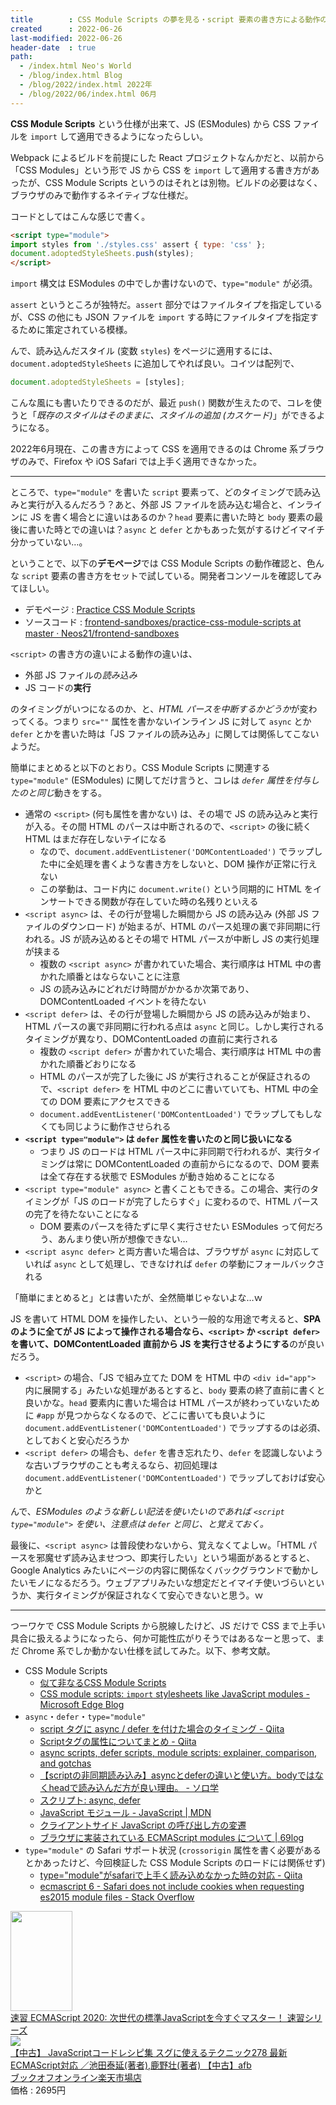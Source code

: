 ```yaml
---
title        : CSS Module Scripts の夢を見る・script 要素の書き方による動作の違いまとめ
created      : 2022-06-26
last-modified: 2022-06-26
header-date  : true
path:
  - /index.html Neo's World
  - /blog/index.html Blog
  - /blog/2022/index.html 2022年
  - /blog/2022/06/index.html 06月
---
```


**CSS Module Scripts** という仕様が出来て、JS (ESModules) から CSS ファイルを `import` して適用できるようになったらしい。

Webpack によるビルドを前提にした React プロジェクトなんかだと、以前から「CSS Modules」という形で JS から CSS を `import` して適用する書き方があったが、CSS Module Scripts というのはそれとは別物。ビルドの必要はなく、ブラウザのみで動作するネイティブな仕様だ。

コードとしてはこんな感じで書く。

```html
<script type="module">
import styles from './styles.css' assert { type: 'css' };
document.adoptedStyleSheets.push(styles);
</script>
```

`import` 構文は ESModules の中でしか書けないので、`type="module"` が必須。

`assert` というところが独特だ。`assert` 部分ではファイルタイプを指定しているが、CSS の他にも JSON ファイルを `import` する時にファイルタイプを指定するために策定されている模様。

んで、読み込んだスタイル (変数 `styles`) をページに適用するには、`document.adoptedStyleSheets` に追加してやれば良い。コイツは配列で、

```javascript
document.adoptedStyleSheets = [styles];
```

こんな風にも書いたりできるのだが、最近 `push()` 関数が生えたので、コレを使うと「*既存のスタイルはそのままに、スタイルの追加 (カスケード)*」ができるようになる。

2022年6月現在、この書き方によって CSS を適用できるのは Chrome 系ブラウザのみで、Firefox や iOS Safari では上手く適用できなかった。

---

ところで、`type="module"` を書いた `script` 要素って、どのタイミングで読み込みと実行が入るんだろう？あと、外部 JS ファイルを読み込む場合と、インラインに JS を書く場合とに違いはあるのか？`head` 要素に書いた時と `body` 要素の最後に書いた時とでの違いは？`async` と `defer` とかもあった気がするけどイマイチ分かっていない…。

ということで、以下の**デモページ**では CSS Module Scripts の動作確認と、色んな `script` 要素の書き方をセットで試している。開発者コンソールを確認してみてほしい。

- デモページ : [Practice CSS Module Scripts](https://neos21.github.io/frontend-sandboxes/practice-css-module-scripts/index.html)
- ソースコード : [frontend-sandboxes/practice-css-module-scripts at master · Neos21/frontend-sandboxes](https://github.com/Neos21/frontend-sandboxes/tree/master/practice-css-module-scripts)

`<script>` の書き方の違いによる動作の違いは、

- 外部 JS ファイルの*読み込み*
- JS コードの**実行**

のタイミングがいつになるのか、と、*HTML パースを中断するかどうか*が変わってくる。つまり `src=""` 属性を書かないインライン JS に対して `async` とか `defer` とかを書いた時は「JS ファイルの読み込み」に関しては関係してこないようだ。

簡単にまとめると以下のとおり。CSS Module Scripts に関連する `type="module"` (ESModules) に関してだけ言うと、コレは *`defer` 属性を付与したのと同じ*動きをする。

- 通常の `<script>` (何も属性を書かない) は、その場で JS の読み込みと実行が入る。その間 HTML のパースは中断されるので、`<script>` の後に続く HTML はまだ存在しないテイになる
  - なので、`document.addEventListener('DOMContentLoaded')` でラップした中に全処理を書くような書き方をしないと、DOM 操作が正常に行えない
  - この挙動は、コード内に `document.write()` という同期的に HTML をインサートできる関数が存在していた時の名残りといえる
- `<script async>` は、その行が登場した瞬間から JS の読み込み (外部 JS ファイルのダウンロード) が始まるが、HTML のパース処理の裏で非同期に行われる。JS が読み込めるとその場で HTML パースが中断し JS の実行処理が挟まる
  - 複数の `<script async>` が書かれていた場合、実行順序は HTML 中の書かれた順番とはならないことに注意
  - JS の読み込みにどれだけ時間がかかるか次第であり、DOMContentLoaded イベントを待たない
- `<script defer>` は、その行が登場した瞬間から JS の読み込みが始まり、HTML パースの裏で非同期に行われる点は `async` と同じ。しかし実行されるタイミングが異なり、DOMContentLoaded の直前に実行される
  - 複数の `<script defer>` が書かれていた場合、実行順序は HTML 中の書かれた順番どおりになる
  - HTML のパースが完了した後に JS が実行されることが保証されるので、`<script defer>` を HTML 中のどこに書いていても、HTML 中の全ての DOM 要素にアクセスできる
  - `document.addEventListener('DOMContentLoaded')` でラップしてもしなくても同じように動作させられる
- **`<script type="module">` は `defer` 属性を書いたのと同じ扱いになる**
  - つまり JS のロードは HTML パース中に非同期で行われるが、実行タイミングは常に DOMContentLoaded の直前からになるので、DOM 要素は全て存在する状態で ESModules が動き始めることになる
- `<script type="module" async>` と書くこともできる。この場合、実行のタイミングが「JS のロードが完了したらすぐ」に変わるので、HTML パースの完了を待たないことになる
  - DOM 要素のパースを待たずに早く実行させたい ESModules って何だろう、あんまり使い所が想像できない…
- `<script async defer>` と両方書いた場合は、ブラウザが `async` に対応していれば `async` として処理し、できなければ `defer` の挙動にフォールバックされる

「簡単にまとめると」とは書いたが、全然簡単じゃないよな…ｗ

JS を書いて HTML DOM を操作したい、という一般的な用途で考えると、**SPA のように全てが JS によって操作される場合なら、`<script>` か `<script defer>` を書いて、DOMContentLoaded 直前から JS を実行させるようにする**のが良いだろう。

- `<script>` の場合、「JS で組み立てた DOM を HTML 中の `<div id="app">` 内に展開する」みたいな処理があるとすると、`body` 要素の終了直前に書くと良いかな。`head` 要素内に書いた場合は HTML パースが終わっていないために `#app` が見つからなくなるので、どこに書いても良いように `document.addEventListener('DOMContentLoaded')` でラップするのは必須、としておくと安心だろうか
- `<script defer>` の場合も、`defer` を書き忘れたり、`defer` を認識しないような古いブラウザのことも考えるなら、初回処理は `document.addEventListener('DOMContentLoaded')` でラップしておけば安心かと

んで、*ESModules のような新しい記法を使いたいのであれば `<script type="module">` を使い、注意点は `defer` と同じ、と覚えておく。*

最後に、`<script async>` は普段使わないから、覚えなくてよしｗ。「HTML パースを邪魔せず読み込ませつつ、即実行したい」という場面があるとすると、Google Analytics みたいにページの内容に関係なくバックグラウンドで動かしたいモノになるだろう。ウェブアプリみたいな想定だとイマイチ使いづらいというか、実行タイミングが保証されなくて安心できないと思う。ｗ

---

つーワケで CSS Module Scripts から脱線したけど、JS だけで CSS まで上手い具合に扱えるようになったら、何か可能性広がりそうではあるなーと思って、まだ Chrome 系でしか動かない仕様を試してみた。以下、参考文献。

- CSS Module Scripts
  - [似て非なるCSS Module Scripts](https://zenn.dev/akfm/articles/e7615e8e826df8)
  - [CSS module scripts: `import` stylesheets like JavaScript modules - Microsoft Edge Blog](https://blogs.windows.com/msedgedev/2021/08/17/css-module-scripts-import-stylesheets-like-javascript-modules/)
- `async`・`defer`・`type="module"`
  - [script タグに async / defer を付けた場合のタイミング - Qiita](https://qiita.com/phanect/items/82c85ea4b8f9c373d684)
  - [Scriptタグの属性についてまとめ - Qiita](https://qiita.com/irico/items/bd97e1afc737f83b395d)
  - [async scripts, defer scripts, module scripts: explainer, comparison, and gotchas](https://gist.github.com/jakub-g/385ee6b41085303a53ad92c7c8afd7a6)
  - [【scriptの非同期読み込み】asyncとdeferの違いと使い方。bodyではなくheadで読み込んだ方が良い理由。 - ソロ学](https://sologaku.com/make-website/javascript-async-defer/)
  - [スクリプト: async, defer](https://ja.javascript.info/script-async-defer)
  - [JavaScript モジュール - JavaScript | MDN](https://developer.mozilla.org/ja/docs/Web/JavaScript/Guide/Modules)
  - [クライアントサイド JavaScript の呼び出し方の変遷](https://zenn.dev/bugbearr/scraps/6bd58eadd60bd6)
  - [ブラウザに実装されている ECMAScript modules について | 69log](https://blog.kazu69.net/2017/06/09/es6-modules-in-browser/)
- `type="module"` の Safari サポート状況 (`crossorigin` 属性を書く必要があるとかあったけど、今回検証した CSS Module Scripts のロードには関係せず)
  - [type="module"がsafariで上手く読み込めなかった時の対応 - Qiita](https://qiita.com/shimooon/items/bd404af8107481e526af)
  - [ecmascript 6 - Safari does not include cookies when requesting es2015 module files - Stack Overflow](https://stackoverflow.com/questions/56688376/safari-does-not-include-cookies-when-requesting-es2015-module-files/57805571#57805571)

<div class="ad-amazon">
  <div class="ad-amazon-image">
    <a href="https://www.amazon.co.jp/dp/B08F1VNR7L?tag=neos21-22&amp;linkCode=osi&amp;th=1&amp;psc=1">
      <img src="https://m.media-amazon.com/images/I/51Pt4twE2ZL._SL160_.jpg" width="99" height="160">
    </a>
  </div>
  <div class="ad-amazon-info">
    <div class="ad-amazon-title">
      <a href="https://www.amazon.co.jp/dp/B08F1VNR7L?tag=neos21-22&amp;linkCode=osi&amp;th=1&amp;psc=1">速習 ECMAScript 2020: 次世代の標準JavaScriptを今すぐマスター！ 速習シリーズ</a>
    </div>
  </div>
</div>

<div class="ad-rakuten">
  <div class="ad-rakuten-image">
    <a href="https://hb.afl.rakuten.co.jp/hgc/g00rc682.waxyceda.g00rc682.waxyd8cb/?pc=https%3A%2F%2Fitem.rakuten.co.jp%2Fbookoffonline%2F0019196504%2F&amp;m=http%3A%2F%2Fm.rakuten.co.jp%2Fbookoffonline%2Fi%2F15336627%2F">
      <img src="https://thumbnail.image.rakuten.co.jp/@0_mall/bookoffonline/cabinet/638/0019196504l.jpg?_ex=128x128">
    </a>
  </div>
  <div class="ad-rakuten-info">
    <div class="ad-rakuten-title">
      <a href="https://hb.afl.rakuten.co.jp/hgc/g00rc682.waxyceda.g00rc682.waxyd8cb/?pc=https%3A%2F%2Fitem.rakuten.co.jp%2Fbookoffonline%2F0019196504%2F&amp;m=http%3A%2F%2Fm.rakuten.co.jp%2Fbookoffonline%2Fi%2F15336627%2F">【中古】 JavaScriptコードレシピ集 スグに使えるテクニック278 最新ECMAScript対応 ／池田泰延(著者),鹿野壮(著者) 【中古】afb</a>
    </div>
    <div class="ad-rakuten-shop">
      <a href="https://hb.afl.rakuten.co.jp/hgc/g00rc682.waxyceda.g00rc682.waxyd8cb/?pc=https%3A%2F%2Fwww.rakuten.co.jp%2Fbookoffonline%2F&amp;m=http%3A%2F%2Fm.rakuten.co.jp%2Fbookoffonline%2F">ブックオフオンライン楽天市場店</a>
    </div>
    <div class="ad-rakuten-price">価格 : 2695円</div>
  </div>
</div>
